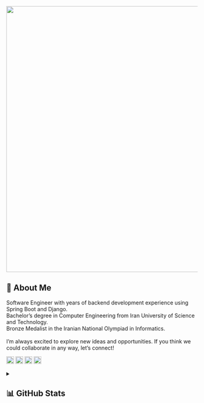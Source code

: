 <p align="center">
  <a href="https://github.com/DenverCoder1/readme-typing-svg"><img src="https://readme-typing-svg.herokuapp.com?center=true&vCenter=true&lines=Hi%2C+I'm+Amirhossein!%F0%9F%A4%98%F0%9F%8F%BF" width="700"></a>
</p>

## 💫 About Me
Software Engineer with years of backend development experience using Spring Boot and Django.<br>Bachelor’s degree in Computer Engineering from Iran University of Science and Technology.<br>Bronze Medalist in the Iranian National Olympiad in Informatics.<br><br>I’m always excited to explore new ideas and opportunities. If you think we could collaborate in any way, let’s connect!

<a href="https://www.linkedin.com/in/dloneswordsman/"><img alt="Linkedin" title="Linkedin" src="https://img.shields.io/badge/-dloneswordsman-blue?style=flat-square&logo=Linkedin&logoColor=white" height="20"/></a>
<a href="mailto:amirh.khali@gmail.com"><img alt="Gmail" title="Gmail" src="https://img.shields.io/badge/-amirh.khali-c14438?style=flat-square&logo=Gmail&logoColor=white" height="20"/></a>
<a href="https://www.instagram.com/khaaliofficial/"><img alt="Instagram" title="Instagram" src="https://img.shields.io/badge/-khaaliofficial-purple?style=flat-square&logo=instagram&logoColor=white" height="20"/></a>
<a href="https://t.me/DLoneSwordsman"><img alt="Telegram" title="Telegram" src="https://img.shields.io/badge/DLoneSwordsman-2CA5E0?style=flat-square&logo=telegram&logoColor=white" height="20"/></a>

<details>
<summary><h2> 📊 GitHub Stats </h2></summary>

<p align="center">
  <img alt="Stats" src="https://github-readme-stats.vercel.app/api?username=AmirH-KHALI&theme=github_dark&hide_border=false&include_all_commits=true&count_private=true"/>
  <br/>
  <img alt="streak" src="https://nirzak-streak-stats.vercel.app/?user=AmirH-KHALI&theme=github_dark&hide_border=false"/>
  <br/>
  <img alt="Top Languages" src="https://github-readme-stats.vercel.app/api/top-langs/?username=AmirH-KHALI&theme=github_dark&hide_border=false&include_all_commits=true&count_private=true&layout=compact"/>
</p>

</details>
